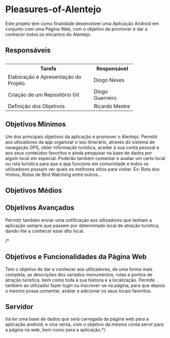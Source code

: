 # Pleasures-of-Alentejo

Este projeto tem como finalidade desenvolver uma Aplicação Android em conjunto com uma Página Web, com o objetivo de promover e dar a conhecer todos os encantos do Alentejo.


<!DOCTYPE html>
<html>
<head>
</head>
<body>
  
  
  
<h2>Responsáveis<h2>
<table style="width:80%">
  <tr>
    <th>Tarefa</th>
    <th>Responsável</th>
  </tr>
  <tr>
    <td>Elaboração e Apresentação do Projeto</td>
    <td>Diogo Neves</td>
  </tr>
  <tr>
    <td>Criação de um Repositório Git</td>
    <td>Diogo Guerreiro</td>
  </tr>
  <tr>
    <td>Definição dos Objetivos</td>
    <td>Ricardo Mestre</td>
  </tr>
</table>
  
  <h2> Objetivos Minimos </h2>
  
  Um dos principais objetivos da aplicação é promover o Alentejo. 
Permitir aos utlizadores da app organizar o seu itinerário, através do sistema de navegação GPS, obter informação turística, aceder à sua conta pessoal e aos seus conteúdos favoritos e ainda pesquisar na base de dados por algum local em especial. Poderão também comentar e avaliar um certo local ou rota turística para que a app funcione em comunidade e todos os utilizadores possam ver quais os melhores sítios para visitar. Ex: Rota dos Vinhos, Rotas de Bird Watching entre outros... 

 <h2> Objetivos Médios </h2>
 
 
 
 <h2> Objetivos Avançados </h2>
 
 Permitir também enviar uma notificação aos utlizadores que tenham a aplicação sempre que passem por determinado local de atração turistica, dando-lhe a conhecer esse dito local.

 /*<h2> Objetivos e Funcionalidades da Página Web </h2>
 
 Tem o objetivo de dar a conhecer aos utilizadores, de uma forma mais completa, as descrições dos variados monumentos, rotas e pontos de atração turistica, bem como toda a sua historia e a localização. Permite também ao utilizador fazer login ou inscrever-se na página, para que depois o mesmo possa comentar, avaliar e adicionar os seus locais favoritos. 
 
  <h2> Servidor </h2>
  
  Irá ter uma base de dados que será carregada da página web para a aplicação android, e vice versa, com o objetivo da mesma conta servir para a página na web, bem como para a aplicação.*/
  
  
  
  
  


</body>
</html>



  



 
